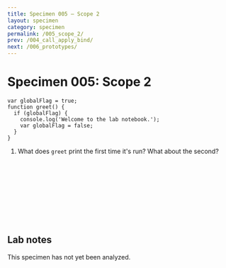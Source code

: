 ```yaml
---
title: Specimen 005 — Scope 2
layout: specimen
category: specimen
permalink: /005_scope_2/
prev: /004_call_apply_bind/
next: /006_prototypes/
---
```


# Specimen 005: Scope 2 #

    var globalFlag = true;
    function greet() {
      if (globalFlag) {
        console.log('Welcome to the lab notebook.');
        var globalFlag = false;
      }
    }


1. What does `greet` print the first time it's run? What about the second?

<br>
<br>
<br>
<br>
<br>
<br>
<br>
<br>

## Lab notes ##

This specimen has not yet been analyzed.